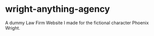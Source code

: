# wright-anything-agency
A dummy Law Firm Website I made for the fictional character Phoenix Wright.
